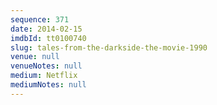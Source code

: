 ```yaml
---
sequence: 371
date: 2014-02-15
imdbId: tt0100740
slug: tales-from-the-darkside-the-movie-1990
venue: null
venueNotes: null
medium: Netflix
mediumNotes: null
---
```

